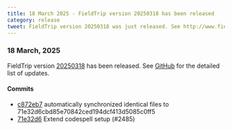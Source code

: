 ```yaml
---
title: 18 March 2025 - FieldTrip version 20250318 has been released
category: release
tweet: FieldTrip version 20250318 was just released. See http://www.fieldtriptoolbox.org/#18-march-2025
---
```


### 18 March, 2025

FieldTrip version [20250318](http://github.com/fieldtrip/fieldtrip/releases/tag/20250318) has been released.
See [GitHub](https://github.com/fieldtrip/fieldtrip/compare/20250317...20250318) for the detailed list of updates.

#### Commits

- [c872eb7](http://github.com/fieldtrip/fieldtrip/commit/c872eb7) automatically synchronized identical files to 71e32d6cbd85e70842ced194dcf413d5085c0ff5
- [71e32d6](http://github.com/fieldtrip/fieldtrip/commit/71e32d6) Extend codespell setup (#2485)
